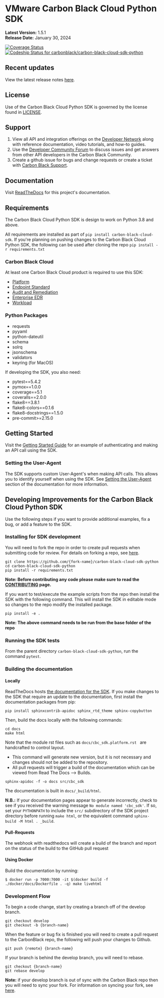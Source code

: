 # VMware Carbon Black Cloud Python SDK

**Latest Version:** 1.5.1
<br>
**Release Date:** January 30, 2024

[![Coverage Status](https://coveralls.io/repos/github/carbonblack/carbon-black-cloud-sdk-python/badge.svg?t=Id6Baf)](https://coveralls.io/github/carbonblack/carbon-black-cloud-sdk-python)
[![Codeship Status for carbonblack/carbon-black-cloud-sdk-python](https://app.codeship.com/projects/9e55a370-a772-0138-aae4-129773225755/status?branch=develop)](https://app.codeship.com/projects/402767)



## Recent updates

View the latest release notes [here](https://github.com/carbonblack/carbon-black-cloud-sdk-python/releases).


## License

Use of the Carbon Black Cloud Python SDK is governed by the license found in [LICENSE](https://github.com/carbonblack/carbon-black-cloud-sdk-python/blob/develop/LICENSE).

## Support

1. View all API and integration offerings on the [Developer Network](https://developer.carbonblack.com) along with reference documentation, video tutorials, and how-to guides.
2. Use the [Developer Community Forum](https://community.carbonblack.com/) to discuss issues and get answers from other API developers in the Carbon Black Community.
3. Create a github issue for bugs and change requests or create a ticket with [Carbon Black Support](http://carbonblack.com/resources/support/).

## Documentation

Visit [ReadTheDocs](https://carbon-black-cloud-python-sdk.readthedocs.io/en/latest/) for this project's documentation.

## Requirements

The Carbon Black Cloud Python SDK is design to work on Python 3.8 and above.

All requirements are installed as part of `pip install carbon-black-cloud-sdk`. If you're planning on pushing changes to the Carbon Black Cloud Python SDK, the following can be used after cloning the repo `pip install -r requirements.txt`

### Carbon Black Cloud

At least one Carbon Black Cloud product is required to use this SDK:

* [Platform](https://developer.carbonblack.com/reference/carbon-black-cloud/platform-apis/)
* [Endpoint Standard](https://developer.carbonblack.com/reference/carbon-black-cloud/cb-defense/)
* [Audit and Remediation](https://developer.carbonblack.com/reference/carbon-black-cloud/cb-liveops/)
* [Enterprise EDR](https://developer.carbonblack.com/reference/carbon-black-cloud/cb-threathunter/)
* [Workload](https://developer.carbonblack.com/reference/carbon-black-cloud/workload-protection/)

### Python Packages

- requests
- pyyaml
- python-dateutil
- schema
- solrq
- jsonschema
- validators
- keyring (for MacOS)

If developing the SDK, you also need:

- pytest==5.4.2
- pymox==1.0.0
- coverage==5.1
- coveralls==2.0.0
- flake8==3.8.1
- flake8-colors==0.1.6
- flake8-docstrings==1.5.0
- pre-commit>=2.15.0


## Getting Started

Visit the [Getting Started Guide](https://carbon-black-cloud-python-sdk.readthedocs.io/en/latest/getting-started) for an example of authenticating and making an API call using the SDK.

### Setting the User-Agent

The SDK supports custom User-Agent's when making API calls. This allows you to identify yourself when using the SDK. See [Setting the User-Agent](https://carbon-black-cloud-python-sdk.readthedocs.io/en/latest/getting-started#setting-the-user-agent) section of the documentation for more information.

## Developing Improvements for the Carbon Black Cloud Python SDK

Use the following steps if you want to provide additional examples, fix a bug, or add a feature to the SDK.

### Installing for SDK development

You will need to fork the repo in order to create pull requests when submitting code for review. For details on forking a repo, see [here](https://help.github.com/en/github/getting-started-with-github/fork-a-repo).

```
git clone https://github.com/{fork-name}/carbon-black-cloud-sdk-python
cd carbon-black-cloud-sdk-python
pip install -r requirements.txt
```

**Note: Before contributing any code please make sure to read the [CONTRIBUTING](CONTRIBUTING.md) page.**

If you want to test/execute the example scripts from the repo then install the SDK with the following command. This will install the SDK in editable mode so changes to the repo modify the installed package.

```
pip install -e .
```

**Note: The above command needs to be run from the base folder of the repo**


### Running the SDK tests

From the parent directory `carbon-black-cloud-sdk-python`, run the command `pytest`.

### Building the documentation

#### Locally
ReadTheDocs hosts [the documentation for the SDK](https://carbon-black-cloud-python-sdk.readthedocs.io/en/latest/). If you make changes to the SDK that require an update to the documentation, first install the documentation packages from pip:

```
pip install sphinxcontrib-apidoc sphinx_rtd_theme sphinx-copybutton
```

Then, build the docs locally with the following commands:

```
cd docs
make html
```

Note that the module rst files such as ```docs/cbc_sdk.platform.rst ``` are handcrafted to control layout.
* This command will generate new version, but it is not necessary and changes should not be added to the repository.
* All pull requests will trigger a build of the documentation which can be viewed from Read The Docs --> Builds.
```
sphinx-apidoc -f -o docs src/cbc_sdk
```

The documentation is built in `docs/_build/html`.

**N.B.:** If your documentation pages appear to generate incorrectly, check to see if you received the warning message
`No module named 'cbc_sdk'`.  If so, set your `PYTHONPATH` to include the `src/` subdirectory of the SDK project
directory before running `make html`, or the equivalent command `sphinx-build -M html . _build`.

#### Pull-Requests

The webhook with readthedocs will create a build of the branch and report on the status of the build to the GitHub pull request

#### Using Docker

Build the documentation by running:
```shell
$ docker run -p 7000:7000 -it $(docker build -f ./docker/docs/Dockerfile . -q) make livehtml
```

### Development Flow

To begin a code change, start by creating a branch off of the develop branch.
```
git checkout develop
git checkout -b {branch-name}
```

When the feature or bug fix is finished you will need to create a pull request to the CarbonBlack repo, the following will push your changes to Github.
```
git push {remote} {branch-name}
```

If your branch is behind the develop branch, you will need to rebase.
```
git checkout {branch-name}
git rebase develop
```

**Note:** if your develop branch is out of sync with the Carbon Black repo then you will need to sync your fork. For information on syncing your fork, see [here](https://help.github.com/en/github/collaborating-with-issues-and-pull-requests/syncing-a-fork).
